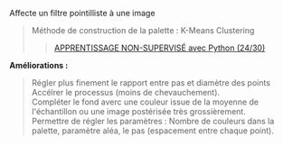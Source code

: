 Affecte un filtre pointilliste à une image
>Méthode de construction de la palette : K-Means Clustering
>> <a href="https://www.youtube.com/watch?v=FTtzd31IAOw">APPRENTISSAGE NON-SUPERVISÉ avec Python (24/30) </a>

**Améliorations :**  
> Régler plus finement le rapport entre pas et diamètre des points  
> Accélrer le processus (moins de chevauchement).  
> Compléter le fond averc une couleur issue de la moyenne de l'échantillon ou une image postérisée très grossièrement.  
> Permettre de régler les paramètres : Nombre de couleurs dans la palette, paramètre aléa, le pas (espacement entre chaque point).  


